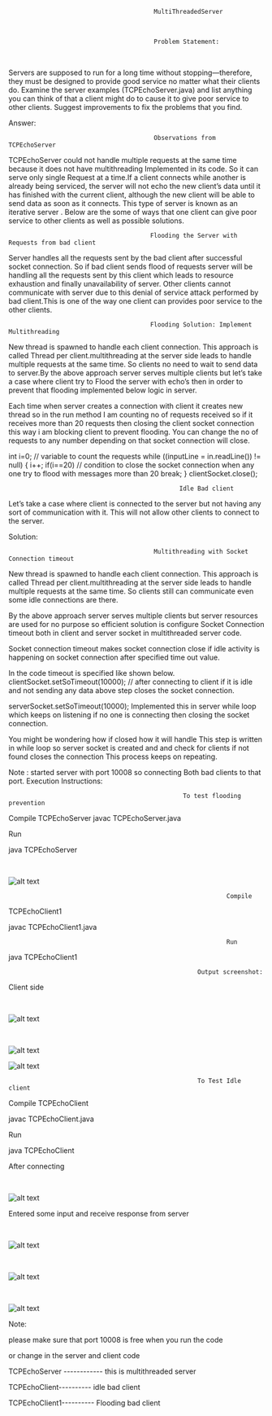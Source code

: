 
 						                    MultiThreadedServer
<br>


                                            Problem Statement:

</br>

Servers are supposed to run for a long time without stopping—therefore, they must be designed to provide good service no matter what their clients do. Examine the server examples (TCPEchoServer.java) and list anything you can think of that a client might do to cause it to give poor service to other clients. Suggest improvements to fix the problems that you find.

Answer:

						                    Observations from TCPEchoServer

TCPEchoServer could not handle multiple requests at the same time because it does not have multithreading Implemented in its code. So it can serve only single Request at a time.If a client connects while another is already being serviced, the server will not echo the new client’s data until it has finished with the current client, although the new client will be able to send data as soon as it connects. This type of server is known as an  iterative server .
Below are the some of ways that one client can give poor service to other clients as well as possible solutions.


                                           Flooding the Server with Requests from bad client

Server handles all the requests sent by the bad client after successful socket connection. So if bad client sends flood of requests server will be handling all the requests sent by this client which leads to resource exhaustion and finally unavailability of server. Other clients cannot communicate with server due to this denial of service attack performed by bad client.This is one of the way one client can provides poor service to the other clients.

					                       Flooding Solution: Implement  Multithreading

New thread is spawned to handle each client connection. This approach is called Thread per client.multithreading at the server side leads to handle multiple requests at the same time. So clients no need to wait to send data to server.By the above approach server serves multiple clients but let’s take a case where client try to Flood the server with echo’s then in order to prevent that flooding implemented below logic in server.


Each time when server creates a connection with client it creates new thread so in the run method I am counting no of requests received so if it receives more than 20 requests then closing the client socket connection this way i am blocking client to prevent flooding.
You can change the no of requests to any number depending on that socket connection will close.


int i=0; // variable to count the requests
while ((inputLine = in.readLine()) != null) {
i++;
if(i==20) // condition to close the socket connection when any one try to flood with messages more than 20
break; }
clientSocket.close();



                                                   Idle Bad client


Let’s take a case where client is connected to the server but not having any sort of
communication with it. This will not allow other clients to connect to the server.

Solution: 

                                            Multithreading with Socket Connection timeout


New thread is spawned to handle each client connection. This approach is called Thread per client.multithreading at the server side leads to handle multiple requests at the same time. So clients still can communicate even some idle connections are there.

By the above approach server serves multiple clients but server resources are used for no purpose so efficient solution is configure Socket Connection timeout both in client and server socket in multithreaded server code.

Socket connection timeout  makes socket connection close if idle activity is happening on socket connection after specified time out value.

In the code timeout is specified like shown below.
clientSocket.setSoTimeout(10000); // after connecting to client if it is idle and not sending any data above step closes the socket connection.

serverSocket.setSoTimeout(10000);
Implemented this in server while loop which keeps on listening if no one is connecting then closing the socket connection.

You might be wondering how if closed how it will handle This step is written in while loop so server socket is created and and check for clients if not found closes the connection This process keeps on repeating.

Note :
started server with port 10008 so connecting Both bad clients to that port. Execution Instructions:

                     								To test flooding prevention


Compile TCPEchoServer javac TCPEchoServer.java

Run

java TCPEchoServer

</br>

![alt text](https://github.com/RepakaRamateja/MultiThreadedServer/blob/master/images/1.png)


                            									Compile 


TCPEchoClient1 

javac TCPEchoClient1.java


                             									Run

java TCPEchoClient1

                           								Output screenshot:

Client side

</br>

![alt text](https://github.com/RepakaRamateja/MultiThreadedServer/blob/master/images/2.png)

</br>

![alt text](https://github.com/RepakaRamateja/MultiThreadedServer/blob/master/images/3.png)


![alt text](https://github.com/RepakaRamateja/MultiThreadedServer/blob/master/images/4.png)

  

                           								To Test Idle client 

Compile TCPEchoClient 


javac TCPEchoClient.java

Run

java TCPEchoClient 

After connecting

</br>

![alt text](https://github.com/RepakaRamateja/MultiThreadedServer/blob/master/images/5.png)


Entered some input and receive response from server

</br>

![alt text](https://github.com/RepakaRamateja/MultiThreadedServer/blob/master/images/6.png)

</br>

![alt text](https://github.com/RepakaRamateja/MultiThreadedServer/blob/master/images/7.png)

</br>

![alt text](https://github.com/RepakaRamateja/MultiThreadedServer/blob/master/images/8.png)


Note:

please make sure that port 10008 is free when you run the code

or change in the server and client code 


TCPEchoServer ------------  this is multithreaded server

TCPEchoClient---------- idle bad client

TCPEchoClient1----------  Flooding bad client

